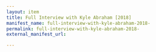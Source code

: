 ```yaml
---
layout: item
title: Full Interview with Kyle Abraham [2018]
manifest_name: full-interview-with-kyle-abraham-2018-
permalink: full-interview-with-kyle-abraham-2018-
external_manifest_url: 

---
```

<!-- Add an essay or interpretive material below this line,
using HTML or markdown.  Do not modify this file above this line -->
